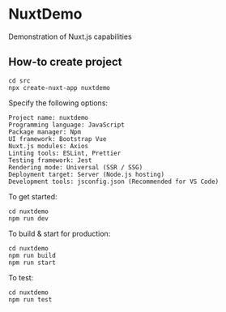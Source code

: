# NuxtDemo
Demonstration of Nuxt.js capabilities

## How-to create project
```
cd src
npx create-nuxt-app nuxtdemo
```

Specify the following options:

```
Project name: nuxtdemo
Programming language: JavaScript
Package manager: Npm
UI framework: Bootstrap Vue
Nuxt.js modules: Axios
Linting tools: ESLint, Prettier
Testing framework: Jest
Rendering mode: Universal (SSR / SSG)
Deployment target: Server (Node.js hosting)
Development tools: jsconfig.json (Recommended for VS Code)
```

To get started:

    cd nuxtdemo
    npm run dev

To build & start for production:

    cd nuxtdemo
    npm run build
    npm run start

To test:

    cd nuxtdemo
    npm run test
